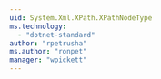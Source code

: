 ```yaml
---
uid: System.Xml.XPath.XPathNodeType
ms.technology: 
  - "dotnet-standard"
author: "rpetrusha"
ms.author: "ronpet"
manager: "wpickett"
---
```

